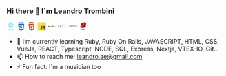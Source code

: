 ### Hi there 👋 I`m Leandro Trombini


<p align="left">
<img src="https://raw.githubusercontent.com/devicons/devicon/master/icons/react/react-original-wordmark.svg" alt="react" width="20" height="20"/>
<img src="https://raw.githubusercontent.com/devicons/devicon/master/icons/css3/css3-plain-wordmark.svg" alt="css3"  width="20" height="20"/>
<img src="https://raw.githubusercontent.com/devicons/devicon/master/icons/html5/html5-original-wordmark.svg" alt="html5"  width="20" height="20"/>
<img src="https://raw.githubusercontent.com/devicons/devicon/master/icons/javascript/javascript-original.svg" alt="javascript" width="20" height="20"/>
<img src="https://raw.githubusercontent.com/devicons/devicon/master/icons/nodejs/nodejs-original-wordmark.svg" alt="nodejs" width="20" height="20"/>
<img src="https://github.com/devicons/devicon/blob/master/icons/nextjs/nextjs-original-wordmark.svg" alt="nextjs" width="20" height="20"/>
<img src="https://github.com/devicons/devicon/blob/master/icons/express/express-original-wordmark.svg" alt="express" width="20" height="20"/>
<img src="https://github.com/devicons/devicon/blob/master/icons/ruby/ruby-original-wordmark.svg" alt="express" width="20" height="20"/>
</p>




- 🌱 I’m currently learning Ruby, Ruby On Rails, JAVASCRIPT, HTML, CSS, VueJs, REACT, Typescript, NODE, SQL, Express, Nextjs, VTEX-IO, Git...
- 📫 How to reach me: leandro.ae@gmail.com
- ⚡ Fun fact: I`m a musician too

